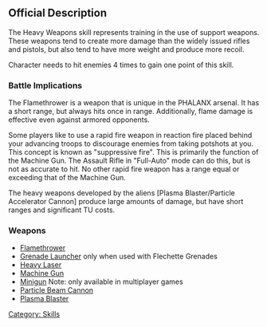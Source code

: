 ## Official Description

The Heavy Weapons skill represents training in the use of support
weapons. These weapons tend to create more damage than the widely issued
rifles and pistols, but also tend to have more weight and produce more
recoil.

Character needs to hit enemies 4 times to gain one point of this skill.

### Battle Implications

The Flamethrower is a weapon that is unique in the PHALANX arsenal. It
has a short range, but always hits once in range. Additionally, flame
damage is effective even against armored opponents.

Some players like to use a rapid fire weapon in reaction fire placed
behind your advancing troops to discourage enemies from taking potshots
at you. This concept is known as "suppressive fire". This is primarily
the function of the Machine Gun. The Assault Rifle in "Full-Auto" mode
can do this, but is not as accurate to hit. No other rapid fire weapon
has a range equal or exceeding that of the Machine Gun.

The heavy weapons developed by the aliens \[Plasma Blaster/Particle
Accelerator Cannon\] produce large amounts of damage, but have short
ranges and significant TU costs.

### Weapons

- [Flamethrower](Equipment/Primary_Weapons/Flamethrower "wikilink")
- [Grenade
  Launcher](Equipment/Primary_Weapons/Grenade_Launcher "wikilink") only
  when used with Flechette Grenades
- [Heavy Laser](Equipment/Primary_Weapons/Heavy_Laser "wikilink")
- [Machine Gun](Equipment/Primary_Weapons/Machine_Gun "wikilink")
- [Minigun](Equipment/Primary_Weapons/Minigun "wikilink") Note: only
  available in multiplayer games
- [Particle Beam
  Cannon](Equipment/Primary_Weapons/Particle_Beam_Cannon "wikilink")
- [Plasma Blaster](Equipment/Primary_Weapons/Plasma_Blaster "wikilink")

[Category: Skills](Skills "wikilink")